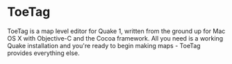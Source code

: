 ToeTag
======

ToeTag is a map level editor for Quake 1, written from the ground up for Mac OS X with Objective-C and the Cocoa framework.
All you need is a working Quake installation and you're ready to begin making maps - ToeTag provides everything else.